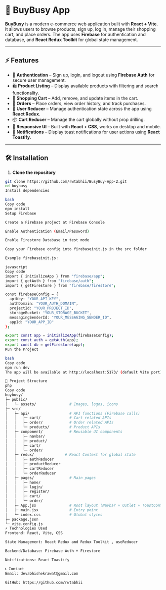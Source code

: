 # 🛒 BuyBusy App

**BuyBusy** is a modern e-commerce web application built with **React + Vite**. It allows users to browse products, sign up, log in, manage their shopping cart, and place orders. The app uses **Firebase** for authentication and database, and **React Redux Toolkit** for global state management.

---

## ⚡ Features

- 🔐 **Authentication** – Sign up, login, and logout using **Firebase Auth** for secure user management.  
- 🛍️ **Product Listing** – Display available products with filtering and search functionality.  
- 🛒 **Shopping Cart** – Add, remove, and update items in the cart.  
- 📝 **Orders** – Place orders, view order history, and track purchases.  
- 👤 **User Reducer** – Manage authentication state across the app using **React Redux**.  
- 📦 **Cart Reducer** – Manage the cart globally without prop drilling.  
- 🎨 **Responsive UI** – Built with **React + CSS**, works on desktop and mobile.  
- 🔔 **Notifications** – Display toast notifications for user actions using **React Toastify**.  

---

## 🛠 Installation

1. **Clone the repository**
```bash
git clone https://github.com/rwtabhii/BusyBuy-App-2.git
cd buybusy
Install dependencies

bash
Copy code
npm install
Setup Firebase

Create a Firebase project at Firebase Console

Enable Authentication (Email/Password)

Enable Firestore Database in test mode

Copy your Firebase config into firebaseinit.js in the src folder

Example firebaseinit.js:

javascript
Copy code
import { initializeApp } from "firebase/app";
import { getAuth } from "firebase/auth";
import { getFirestore } from "firebase/firestore";

const firebaseConfig = {
  apiKey: "YOUR_API_KEY",
  authDomain: "YOUR_AUTH_DOMAIN",
  projectId: "YOUR_PROJECT_ID",
  storageBucket: "YOUR_STORAGE_BUCKET",
  messagingSenderId: "YOUR_MESSAGING_SENDER_ID",
  appId: "YOUR_APP_ID"
};

export const app = initializeApp(firebaseConfig);
export const auth = getAuth(app);
export const db = getFirestore(app);
Run the Project

bash
Copy code
npm run dev
The app will be available at http://localhost:5173/ (default Vite port).

📁 Project Structure
php
Copy code
buybusy/
├─ public/
│   └─ assets/               # Images, logos, icons
├─ src/
│   ├─ api/                  # API functions (Firebase calls)
│   │   ├─ cart/             # Cart related APIs
│   │   ├─ order/            # Order related APIs
│   │   └─ products/         # Product APIs
│   ├─ component/            # Reusable UI components
│   │   ├─ navbar/
│   │   ├─ product/
│   │   ├─ cart/
│   │   └─ order/
│   ├─ redux/              # React Context for global state
│   │   ├─ authReducer
│   │   ├─ productReducer
│   │   ├─ cartReducer
│   │   └─ orderReducer
│   ├─ pages/                # Main pages
│   │   ├─ home/
│   │   ├─ login/
│   │   ├─ register/
│   │   ├─ cart/
│   │   └─ order/
│   ├─ App.jsx               # Root layout (Navbar + Outlet + ToastContainer)
│   ├─ main.jsx              # Entry point
│   └─ index.css             # Global styles
├─ package.json
└─ vite.config.js
⚡ Technologies Used
Frontend: React, Vite, CSS

State Management: React Redux and Redux Toolkit , useReducer

Backend/Database: Firebase Auth + Firestore

Notifications: React Toastify

📞 Contact
Email: devabhishekrawat@gmail.com

GitHub: https://github.com/rwtabhii